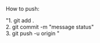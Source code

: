 How to push:
<br>
<p> "1. git add .
<br>
2. git commit -m "message status"
<br>
3. git push -u origin <your branches>"
</p>
